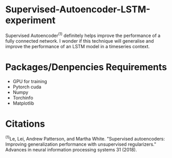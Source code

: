 # Supervised-Autoencoder-LSTM-experiment

Supervised Autoencoder<sup>(1)</sup> definitely helps improve the performance of a fully connected network. I wonder if this technique will generalise and improve the performance of an LSTM model in a timeseries context.

# Packages/Denpencies Requirements
- GPU for training
- Pytorch cuda 
- Numpy 
- Torchinfo
- Matplotlib


# Citations
<sup>(1)</sup>Le, Lei, Andrew Patterson, and Martha White. "Supervised autoencoders: Improving generalization performance with unsupervised regularizers." Advances in neural information processing systems 31 (2018).
